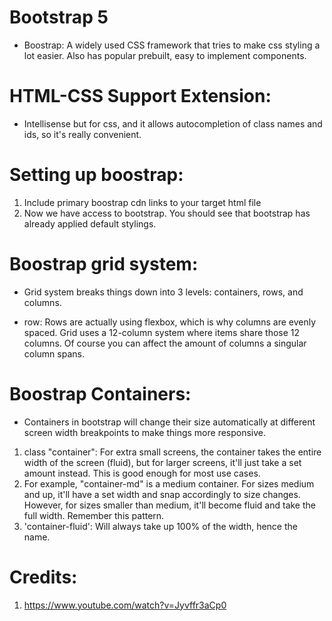 # Bootstrap 5

-   Boostrap: A widely used CSS framework that tries to make css styling a lot easier. Also has popular prebuilt, easy to implement components.

# HTML-CSS Support Extension:

-   Intellisense but for css, and it allows autocompletion of class names and ids, so it's really convenient.

# Setting up boostrap:

1. Include primary boostrap cdn links to your target html file
2. Now we have access to bootstrap. You should see that bootstrap has already applied default stylings.

# Boostrap grid system:

-   Grid system breaks things down into 3 levels: containers, rows, and columns.

-   row: Rows are actually using flexbox, which is why columns are evenly spaced. Grid uses a 12-column system where items share those 12 columns. Of course you can affect the amount of columns a singular column spans.

# Boostrap Containers:

-   Containers in bootstrap will change their size automatically at different screen width breakpoints to make things more responsive.

1. class "container": For extra small screens, the container takes the entire width of the screen (fluid), but for larger screens, it'll just take a set amount instead. This is good enough for most use cases.
2. For example, "container-md" is a medium container. For sizes medium and up, it'll have a set width and snap accordingly to size changes. However, for sizes smaller than medium, it'll become fluid and take the full width. Remember this pattern.
3. 'container-fluid': Will always take up 100% of the width, hence the name.

# Credits:

1. https://www.youtube.com/watch?v=Jyvffr3aCp0
